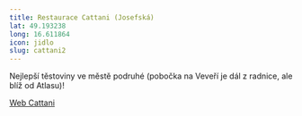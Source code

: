 ```yaml
---
title: Restaurace Cattani (Josefská) 
lat: 49.193238
long: 16.611864
icon: jidlo
slug: cattani2
---
```

Nejlepší těstoviny ve městě podruhé (pobočka na Veveří je dál z radnice, ale blíž od Atlasu)! 

[Web Cattani](http://www.cattani.cz)
